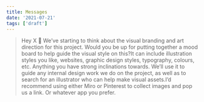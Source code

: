 ```yaml
---
title: Messages
date: '2021-07-21'
tags: ['draft']
---
```


> Hey X :wave: We’ve starting to think about the visual branding and art direction for this project. Would you be up for putting together a mood board to help guide the visual style on this?It can include illustration styles you like, websites, graphic design styles, typography, colours, etc. Anything you have strong inclinations towards. We’ll use it to guide any internal design work we do on the project, as well as to search for an illustrator who can help make visual assets.I’d recommend using either Miro or Pinterest to collect images and pop us a link. Or whatever app you prefer.